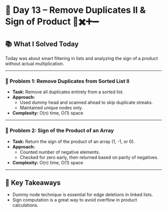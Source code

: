 # 🚀 Day 13 – Remove Duplicates II & Sign of Product 🧼✖️➕➖

## 📚 What I Solved Today

Today was about smart filtering in lists and analyzing the sign of a product without actual multiplication.

---

### 🧠 Problem 1: Remove Duplicates from Sorted List II
- **Task:** Remove all duplicates entirely from a sorted list.
- **Approach:**  
  - Used dummy head and scanned ahead to skip duplicate streaks.
  - Maintained unique nodes only.
- **Complexity:** O(n) time, O(1) space

---

### 🧠 Problem 2: Sign of the Product of an Array
- **Task:** Return the sign of the product of an array (1, -1, or 0).
- **Approach:**  
  - Counted number of negative elements.
  - Checked for zero early, then returned based on parity of negatives.
- **Complexity:** O(n) time, O(1) space

---

## 🧠 Key Takeaways

- Dummy node technique is essential for edge deletions in linked lists.
- Sign computation is a great way to avoid overflow in product calculations.
